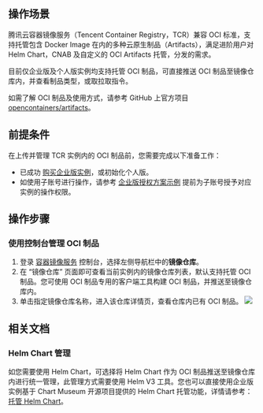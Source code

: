 ## 操作场景 
腾讯云容器镜像服务（Tencent Container Registry，TCR）兼容 OCI 标准，支持托管包含 Docker Image 在内的多种云原生制品（Artifacts），满足进阶用户对 Helm Chart，CNAB 及自定义的 OCI Artifacts 托管，分发的需求。

目前仅企业版及个人版实例均支持托管 OCI 制品，可直接推送 OCI 制品至镜像仓库内，并查看制品类型，或取拉取指令。

如需了解 OCI 制品及使用方式，请参考 GitHub 上官方项目 [opencontainers/artifacts](https://github.com/opencontainers/artifacts)。

## 前提条件 
在上传并管理 TCR 实例内的 OCI 制品前，您需要完成以下准备工作：
- 已成功 [购买企业版实例](https://cloud.tencent.com/document/product/1141/51110)，或初始化个人版。
- 如使用子账号进行操作，请参考 [企业版授权方案示例](https://cloud.tencent.com/document/product/1141/41417) 提前为子账号授予对应实例的操作权限。

## 操作步骤
### 使用控制台管理 OCI 制品
1. 登录 [容器镜像服务](https://console.cloud.tencent.com/tcr) 控制台，选择左侧导航栏中的**镜像仓库**。
2. 在 “镜像仓库” 页面即可查看当前实例内的镜像仓库列表，默认支持托管 OCI 制品。您可使用 OCI 制品专用的客户端工具构建 OCI 制品，并推送至镜像仓库内。
3. 单击指定镜像仓库名称，进入该仓库详情页，查看仓库内已有 OCI 制品。
![](https://qcloudimg.tencent-cloud.cn/raw/23a78f323252e08d5f37b314c8b0936b.png)

## 相关文档
### Helm Chart 管理

如您需要使用 Helm Chart，可选择将 Helm Chart 作为 OCI 制品推送至镜像仓库内进行统一管理，此管理方式需要使用 Helm V3 工具。您也可以直接使用企业版实例基于 Chart Museum 开源项目提供的 Helm Chart 托管功能，详情请参考：[托管 Helm Chart](https://cloud.tencent.com/document/product/1141/41944)。